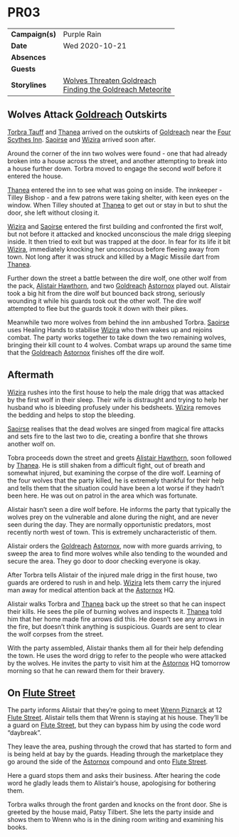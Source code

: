 # PR03

|||
| --- | --- |
| **Campaign(s)** | Purple Rain | session.2
| **Date** | Wed 2020-10-21 |
| **Absences** | |
| **Guests** | |
| **Storylines** | [Wolves Threaten Goldreach](../storylines/wolves-threaten-goldreach.md)<br />[Finding the Goldreach Meteorite](../storylines/finding-the-goldreach-meteorite.md) |

## Wolves Attack [Goldreach](../../../astarus/civilisations/kingdom-of-astor/settlements/goldreach/README.md) Outskirts

[Torbra Tauff](../../../astarus/people/torbra-tauff.md) and [Thanea](../../../astarus/people/thanea.md) arrived on the outskirts of [Goldreach](../../../astarus/civilisations/kingdom-of-astor/settlements/goldreach/README.md) near the [Four Scythes Inn](../../../astarus/civilisations/kingdom-of-astor/settlements/goldreach/places/four-scythes-inn.md). [Saoirse](../../../astarus/people/saoirse.md) and [Wizira](../../../astarus/people/wizira.md) arrived soon after.

Around the corner of the inn two wolves were found - one that had already broken into a house across the street, and another attempting to break into a house further down. Torbra moved to engage the second wolf before it entered the house.

[Thanea](../../../astarus/people/thanea.md) entered the inn to see what was going on inside. The innkeeper - Tilley Bishop - and a few patrons were taking shelter, with keen eyes on the window. When Tilley shouted at [Thanea](../../../astarus/people/thanea.md) to get out or stay in but to shut the door, she left without closing it.

[Wizira](../../../astarus/people/wizira.md) and [Saoirse](../../../astarus/people/saoirse.md) entered the first building and confronted the first wolf, but not before it attacked and knocked unconscious the male drigg sleeping inside. It then tried to exit but was trapped at the door. In fear for its life it bit [Wizira](../../../astarus/people/wizira.md), immediately knocking her unconscious before fleeing away from town. Not long after it was struck and killed by a Magic Missile dart from [Thanea](../../../astarus/people/thanea.md).

Further down the street a battle between the dire wolf, one other wolf from the pack, [Alistair Hawthorn](../../../astarus/people/alistair-hawthorn.md), and two [Goldreach](../../../astarus/civilisations/kingdom-of-astor/settlements/goldreach/README.md) [Astornox](../../../astarus/civilisations/kingdom-of-astor/organisations/astornox/astornox.md) played out. Alistair took a big hit from the dire wolf but bounced back strong, seriously wounding it while his guards took out the other wolf. The dire wolf attempted to flee but the guards took it down with their pikes.

Meanwhile two more wolves from behind the inn ambushed Torbra. [Saoirse](../../../astarus/people/saoirse.md) uses Healing Hands to stabilise [Wizira](../../../astarus/people/wizira.md) who then wakes up and rejoins combat. The party works together to take down the two remaining wolves, bringing their kill count to 4 wolves. Combat wraps up around the same time that the [Goldreach](../../../astarus/civilisations/kingdom-of-astor/settlements/goldreach/README.md) [Astornox](../../../astarus/civilisations/kingdom-of-astor/organisations/astornox/astornox.md) finishes off the dire wolf.

## Aftermath

[Wizira](../../../astarus/people/wizira.md) rushes into the first house to help the male drigg that was attacked by the first wolf in their sleep. Their wife is distraught and trying to help her husband who is bleeding profusely under his bedsheets. [Wizira](../../../astarus/people/wizira.md) removes the bedding and helps to stop the bleeding.

[Saoirse](../../../astarus/people/saoirse.md) realises that the dead wolves are singed from magical fire attacks and sets fire to the last two to die, creating a bonfire that she throws another wolf on.

Tobra proceeds down the street and greets [Alistair Hawthorn](../../../astarus/people/alistair-hawthorn.md), soon followed by [Thanea](../../../astarus/people/thanea.md). He is still shaken from a difficult fight, out of breath and somewhat injured, but examining the corpse of the dire wolf. Learning of the four wolves that the party killed, he is extremely thankful for their help and tells them that the situation could have been a lot worse if they hadn’t been here. He was out on patrol in the area which was fortunate.

Alistair hasn’t seen a dire wolf before. He informs the party that typically the wolves prey on the vulnerable and alone during the night, and are never seen during the day. They are normally opportunistic predators, most recently north west of town. This is extremely uncharacteristic of them.

Alistair orders the [Goldreach](../../../astarus/civilisations/kingdom-of-astor/settlements/goldreach/README.md) [Astornox](../../../astarus/civilisations/kingdom-of-astor/organisations/astornox/astornox.md), now with more guards arriving, to sweep the area to find more wolves while also tending to the wounded and secure the area. They go door to door checking everyone is okay.

After Torbra tells Alistair of the injured male drigg in the first house, two guards are ordered to rush in and help. [Wizira](../../../astarus/people/wizira.md) lets them carry the injured man away for medical attention back at the [Astornox](../../../astarus/civilisations/kingdom-of-astor/organisations/astornox/astornox.md) HQ.

Alistair walks Torbra and [Thanea](../../../astarus/people/thanea.md) back up the street so that he can inspect their kills. He sees the pile of burning wolves and inspects it. [Thanea](../../../astarus/people/thanea.md) told him that her home made fire arrows did this. He doesn’t see any arrows in the fire, but doesn’t think anything is suspicious. Guards are sent to clear the wolf corpses from the street.

With the party assembled, Alistair thanks them all for their help defending the town. He uses the word drigg to refer to the people who were attacked by the wolves. He invites the party to visit him at the [Astornox](../../../astarus/civilisations/kingdom-of-astor/organisations/astornox/astornox.md) HQ tomorrow morning so that he can reward them for their bravery.

## On [Flute Street](../../../astarus/civilisations/kingdom-of-astor/settlements/goldreach/places/flute-street.md)

The party informs Alistair that they’re going to meet [Wrenn Piznarck](../../../astarus/people/wrenn-piznarck.md) at 12 [Flute Street](../../../astarus/civilisations/kingdom-of-astor/settlements/goldreach/places/flute-street.md). Alistair tells them that Wrenn is staying at his house. They’ll be a guard on [Flute Street](../../../astarus/civilisations/kingdom-of-astor/settlements/goldreach/places/flute-street.md), but they can bypass him by using the code word “daybreak”.

They leave the area, pushing through the crowd that has started to form and is being held at bay by the guards. Heading through the marketplace they go around the side of the [Astornox](../../../astarus/civilisations/kingdom-of-astor/organisations/astornox/astornox.md) compound and onto [Flute Street](../../../astarus/civilisations/kingdom-of-astor/settlements/goldreach/places/flute-street.md).

Here a guard stops them and asks their business. After hearing the code word he gladly leads them to Alistair’s house, apologising for bothering them.

Torbra walks through the front garden and knocks on the front door. She is greeted by the house maid, Patsy Tilbert. She lets the party inside and shows them to Wrenn who is in the dining room writing and examining his books.
